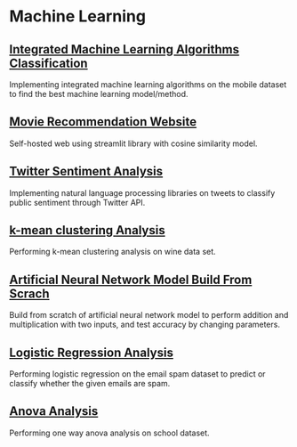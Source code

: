 # Machine Learning

## [Integrated Machine Learning Algorithms Classification](https://github.com/liviaxiang/Data-Science-Projects/tree/main/Integrated%20ML%20Algorithms%20Classification)
Implementing integrated machine learning algorithms on the mobile dataset to find the best machine learning model/method.<br/>

## [Movie Recommendation Website](https://github.com/liviaxiang/Data-Science-Projects/blob/main/IMDB%20Movie%20Recomendation/README.md)
Self-hosted web using streamlit library with cosine similarity model.
<br/>

## [Twitter Sentiment Analysis](https://github.com/liviaxiang/Data-Science-Projects/tree/main/Twitter%20Sentiment%20Analysis)
Implementing natural language processing libraries on tweets to classify public sentiment through Twitter API.
<br/>

## [k-mean clustering Analysis](https://github.com/liviaxiang/Data-Science-Projects/tree/main/K-Mean%20Clustering%20Analysis)
Performing k-mean clustering analysis on wine data set.

## [Artificial Neural Network Model Build From Scrach](https://github.com/liviaxiang/Data-Science-Projects/tree/main/Artificial%20Neural%20Network%20Model%20Build%20from%20Scrach)
Build from scratch of artificial neural network model to perform addition and multiplication with two inputs, and test accuracy by changing parameters.
<br/>

## [Logistic Regression Analysis](https://github.com/liviaxiang/Data-Science-Projects/tree/main/Logistic%20Regression%20Analysis)
Performing logistic regression on the email spam dataset to predict or classify whether the given emails are spam.
<br/>

## [Anova Analysis](https://github.com/liviaxiang/Data-Science-Projects/tree/main/Anova%20Analysis)
Performing one way anova analysis on school dataset.